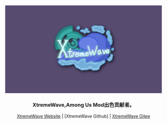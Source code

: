 ![XWlogo](XtremeWave-BG.png)

<div align="center">
<h3><strong>XtremeWave,Among Us Mod出色贡献者。</strong></h3>
 
[XtremeWave Website](https://www.xtreme.net.cn) |  [XtremeWave Github] | [XtremeWave Gitee](https://gitee.com/XtremeWave)

</div>
